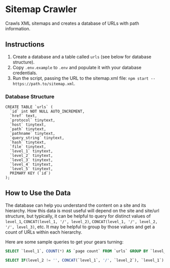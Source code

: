 # Sitemap Crawler

Crawls XML sitemaps and creates a database of URLs with path information.

## Instructions

1. Create a database and a table called `urls` (see below for database structure).
2. Copy `.env.example` to `.env` and populate it with your database credentials.
3. Run the script, passing the URL to the sitemap.xml file: `npm start -- https://path.to/sitemap.xml`.

### Database Structure

```mysql
CREATE TABLE `urls` (
  `id` int NOT NULL AUTO_INCREMENT,
  `href` text,
  `protocol` tinytext,
  `host` tinytext,
  `path` tinytext,
  `pathname` tinytext,
  `query_string` tinytext,
  `hash` tinytext,
  `file` tinytext,
  `level_1` tinytext,
  `level_2` tinytext,
  `level_3` tinytext,
  `level_4` tinytext,
  `level_5` tinytext,
  PRIMARY KEY (`id`)
);
```

## How to Use the Data

The database can help you understand the content on a site and its hierarchy. How this data is most useful will depend on the site and site/url structure, but typically, it can be helpful to query for distinct values of `level_1`, `CONCAT(level_1, '/', level_2)`, `CONCAT(level_1, '/', level_2, '/', level_3)`, etc. It may be helpful to group by those values and get a count of URLs within each hierarchy.

Here are some sample queries to get your gears turning:

```sql
SELECT `level_1`, COUNT(*) AS `page count` FROM `urls` GROUP BY `level_1` ORDER BY `level_1`
```

```sql
SELECT IF(level_2 != '', CONCAT(`level_1`, '/', `level_2`), `level_1`) AS `uri path`, COUNT(*) AS `page count` FROM `urls` GROUP BY `uri path` ORDER BY `uri path`
```
